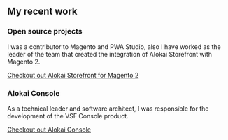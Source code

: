 ## My recent work

### Open source projects

I was a contributor to Magento and PWA Studio, also I have worked as the leader of the team that created the integration of Alokai Storefront with Magento 2.

[Checkout out Alokai Storefront for Magento 2](https://alokai.com/pwa-for-magento)

### Alokai Console
  
As a technical leader and software architect, I was responsible for the development of the VSF Console product.

[Checkout out Alokai Console](https://alokai.com/product/console)
